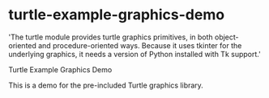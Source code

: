 # turtle-example-graphics-demo

'The turtle module provides turtle graphics primitives, in both object-oriented and procedure-oriented ways. Because it uses tkinter for the underlying graphics, it needs a version of Python installed with Tk support.'


Turtle Example Graphics Demo

This is a demo for the pre-included Turtle graphics library.
